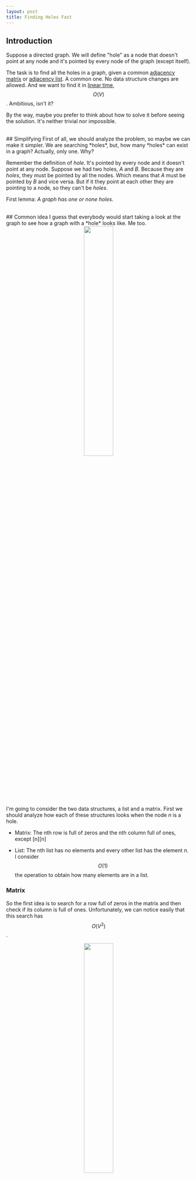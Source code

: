 ```yaml
---
layout: post
title: Finding Holes Fast
---
```

## Introduction
Suppose a directed graph. We will define "hole" as a node that doesn't point at any node and it's pointed by every node of the graph (except itself).

The task is to find all the holes in a graph, given a common <a href="https://en.wikipedia.org/wiki/Adjacency_matrix">adjacency matrix</a> or <a href="https://en.wikipedia.org/wiki/Adjacency_list">adjacency list</a>. A common one. No data structure changes are allowed. And we want to find it in <a href="https://en.wikipedia.org/wiki/Time_complexity">linear time</a>, $$O(V)$$. Ambitious, isn't it?


By the way, maybe you prefer to think about how to solve it before seeing the solution. It's neither trivial nor impossible.

<br/>
## Simplifying
First of all, we should analyze the problem, so maybe we can make it simpler. We are searching *holes*, but, how many *holes* can exist in a graph? Actually, only one. Why?


Remember the definition of *hole*. It's pointed by every node and it doesn't point at any node. Suppose we had two holes, *A* and *B*. Because they are *holes*, they must be pointed by all the nodes. Which means that *A* must be pointed by *B* and vice versa. But if it they point at each other they are pointing to a node, so they can't be *holes*.


First lemma: *A graph has one or none holes*.<!--more-->

<br/>
## Common idea
I guess that everybody would start taking a look at the graph to see how a graph with a *hole* looks like. Me too.

<center><img src="https://fylux.github.io/public/img/holes/picture.png" width="40%"></center>

I'm going to consider the two data structures, a list and a matrix. First we should analyze how each of these structures looks when the node *n* is a hole.

 - Matrix: The nth row is full of zeros and the nth column full of ones, except [n][n]

 - List: The nth list has no elements and every other list has the element *n*. I consider $$O(1)$$ the operation to obtain how many elements are in a list.

### Matrix
So the first idea is to search for a row full of zeros in the matrix and then check if its column is full of ones. Unfortunately, we can notice easily that this search has $$O(V^2)$$. 

<center><img src="https://fylux.github.io/public/img/holes/matrix.png" width="40%"></center>

## List
Pretty much the same with lists. First we look for a list *n* without elements and then we look for that *n* in each other list. We know that if there is more than one list without elements, there cannot be a hole. But if there is a hole the algorithm has $$O(V+E)$$, which is the cost of looking for *n* in all the lists.

<center><img src="https://fylux.github.io/public/img/holes/list.png" width="70%"></center>

<br/>
## Think Different
Let's think in a different way. Forget about how holes look in the structures and think about the relationship between nodes. We know the definition of *hole*. So given two nodes of the graph and their corresponding edge, can we know if any of them is a *hole*? The answer is yes.

There are 3 possible scenarios:
 - Node *x* points at Node *y* -> Node *y* may be a *hole*
 - Node *x* points at Node *y* and vice versa -> None of them is a *hole*
 - There is no edge -> None of them is a *hole*.


Therefore, an interesting approach is to compare nodes in pairs and discard nodes. Finally, you will have no candidates or only one candidate. Then you just have to check if that last candidate is a *hole* taking a look at its row and column.

<br/>
## Example
Let's try this idea with our example graph and an adjacency matrix.

 - Take node 0 and node 1.
 - Node 1 points at node 0, so 0 may be a hole.
 - Take node 0 and node 2.
 - There is no edge, so none of them is a hole.
 - Take node 3 and 4.
 - Node 3 points at node 4, so 4 may be a hole.

Finally we see that our last candidate is node 4, and if we check its row and column we can confirm that it is a hole.


## Implementation
I've developed an implementation of this algorithm to show how our reasoning works:

<a href="https://github.com/fylux/FindingHoles/tree/master/C%2B%2B">Implementation in C++</a><br/>
<a href="https://github.com/fylux/FindingHoles/tree/master/Python">Implementation in Python</a>

